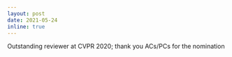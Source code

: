```yaml
---
layout: post
date: 2021-05-24
inline: true
---
```


Outstanding reviewer at CVPR 2020; thank you ACs/PCs for the nomination
